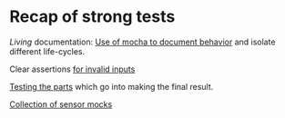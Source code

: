 # Recap of strong tests

_Living_ documentation: [Use of mocha to document behavior](https://github.com/code-craft-a1/test-failer-in-js-bhatiaPankaj/blob/5774bfdeba2a804227206081162b8bf717968423/test/tshirts.test.mjs) and isolate different life-cycles.

Clear assertions [for invalid inputs](https://github.com/code-craft-a1/test-failer-in-py-priyanja/blob/42066387823f88ce0f7fd9cce9419fcefbd204b5/tshirts.py)

[Testing the parts](https://github.com/code-craft-a1/test-failer-in-js-bhatiaPankaj/blob/5774bfdeba2a804227206081162b8bf717968423/test/misaligned.test.mjs) which go into making the final result.

[Collection of sensor mocks](https://github.com/code-craft-a1/test-failer-in-js-bhatiaPankaj/blob/5774bfdeba2a804227206081162b8bf717968423/test/data/weatherSensors.mjs)
